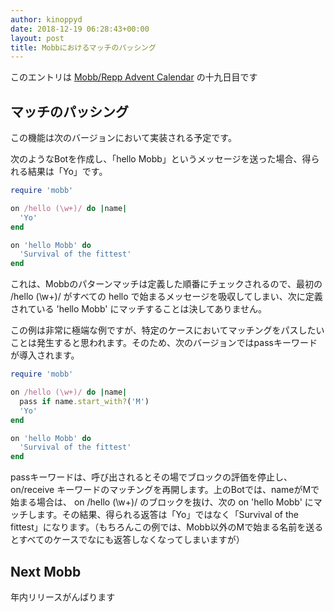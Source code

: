 ```yaml
---
author: kinoppyd
date: 2018-12-19 06:28:43+00:00
layout: post
title: Mobbにおけるマッチのパッシング
---
```


このエントリは [Mobb/Repp Advent Calendar](https://qiita.com/advent-calendar/2018/mobb-repp) の十九日目です





## マッチのパッシング


この機能は次のバージョンにおいて実装される予定です。

次のようなBotを作成し、「hello Mobb」というメッセージを送った場合、得られる結果は「Yo」です。

```ruby
require 'mobb'

on /hello (\w+)/ do |name|
  'Yo'
end

on 'hello Mobb' do
  'Survival of the fittest'
end
```

これは、Mobbのパターンマッチは定義した順番にチェックされるので、最初の /hello (\w+)/ がすべての hello で始まるメッセージを吸収してしまい、次に定義されている 'hello Mobb' にマッチすることは決してありません。

この例は非常に極端な例ですが、特定のケースにおいてマッチングをパスしたいことは発生すると思われます。そのため、次のバージョンではpassキーワードが導入されます。

```ruby
require 'mobb'

on /hello (\w+)/ do |name|
  pass if name.start_with?('M')
  'Yo'
end

on 'hello Mobb' do
  'Survival of the fittest'
end
```

passキーワードは、呼び出されるとその場でブロックの評価を停止し、on/receive キーワードのマッチングを再開します。上のBotでは、nameがMで始まる場合は、 on /hello (\w+)/ のブロックを抜け、次の on 'hello Mobb' にマッチします。その結果、得られる返答は「Yo」ではなく「Survival of the fittest」になります。（もちろんこの例では、Mobb以外のMで始まる名前を送るとすべてのケースでなにも返答しなくなってしまいますが）


## Next Mobb


年内リリースがんばります

